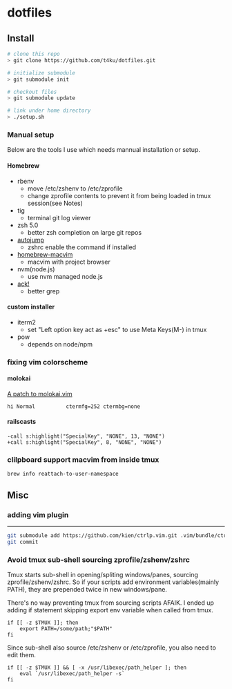 dotfiles
=======

Install
-------

```bash
# clone this repo
> git clone https://github.com/t4ku/dotfiles.git

# initialize submodule
> git submodule init

# checkout files
> git submodule update

# link under home directory
> ./setup.sh
```

### Manual setup

Below are the tools I use which needs mannual installation or setup.

#### Homebrew

* rbenv
  * move /etc/zshenv to /etc/zprofile
  * change zprofile contents to prevent it from being loaded in tmux session(see Notes)
* tig
  * terminal git log viewer
* zsh 5.0
  * better zsh completion on large git repos
* [autojump](https://github.com/joelthelion/autojump/)
  * zshrc enable the command if installed
* [homebrew-macvim](https://github.com/ryuk/homebrew-macvim)
  * macvim with project browser
* nvm(node.js)
  * use nvm managed node.js
* [ack!](http://betterthangrep.com/)
  * better grep

#### custom installer

* iterm2
  * set "Left option key act as +esc" to use Meta Keys(M-) in tmux
* pow
  * depends on node/npm

### fixing vim colorscheme

#### molokai

[A patch to molokai.vim](https://gist.github.com/3351367)

```
hi Normal          ctermfg=252 ctermbg=none
```

#### railscasts

```
-call s:highlight("SpecialKey", "NONE", 13, "NONE")
+call s:highlight("SpecialKey", 8, "NONE", "NONE")
```

### clilpboard support macvim from inside tmux

```
brew info reattach-to-user-namespace
```

Misc
---------

### adding vim plugin
----

```bash
git submodule add https://github.com/kien/ctrlp.vim.git .vim/bundle/ctrlp.vim
git commit
```

### Avoid tmux sub-shell sourcing zprofile/zshenv/zshrc

Tmux starts sub-shell in opening/spliting windows/panes, sourcing zprofile/zshenv/zshrc.
So if your scripts add environment variables(mainly PATH), they are prepended twice in 
new windows/pane.

There's no way preventing tmux from sourcing scripts AFAIK.
I ended up adding if statement skipping export env variable 
when called from tmux.

```
if [[ -z $TMUX ]]; then
    export PATH=/some/path;"$PATH"
fi
```
Since sub-shell also source /etc/zshenv or /etc/zprofile,
you also need to edit them.

```
if [[ -z $TMUX ]] && [ -x /usr/libexec/path_helper ]; then
	eval `/usr/libexec/path_helper -s`
fi
```
